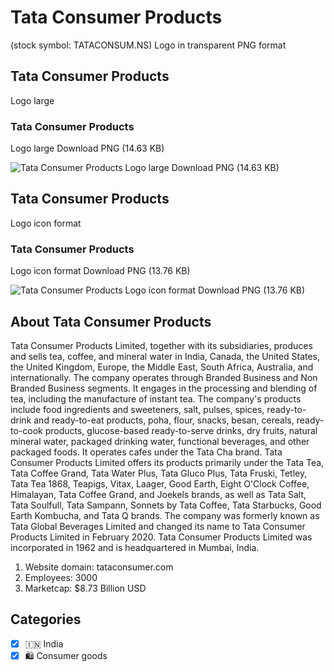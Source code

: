 # Tata Consumer Products
 (stock symbol: TATACONSUM.NS) Logo in transparent PNG format

## Tata Consumer Products
 Logo large

### Tata Consumer Products
 Logo large Download PNG (14.63 KB)

![Tata Consumer Products
 Logo large Download PNG (14.63 KB)](/img/orig/TATACONSUM.NS_BIG-0e6f7a22.png)

## Tata Consumer Products
 Logo icon format

### Tata Consumer Products
 Logo icon format Download PNG (13.76 KB)

![Tata Consumer Products
 Logo icon format Download PNG (13.76 KB)](/img/orig/TATACONSUM.NS-f6e9e57f.png)

## About Tata Consumer Products


Tata Consumer Products Limited, together with its subsidiaries, produces and sells tea, coffee, and mineral water in India, Canada, the United States, the United Kingdom, Europe, the Middle East, South Africa, Australia, and internationally. The company operates through Branded Business and Non Branded Business segments. It engages in the processing and blending of tea, including the manufacture of instant tea. The company's products include food ingredients and sweeteners, salt, pulses, spices, ready-to-drink and ready-to-eat products, poha, flour, snacks, besan, cereals, ready-to-cook products, glucose-based ready-to-serve drinks, dry fruits, natural mineral water, packaged drinking water, functional beverages, and other packaged foods. It operates cafes under the Tata Cha brand. Tata Consumer Products Limited offers its products primarily under the Tata Tea, Tata Coffee Grand, Tata Water Plus, Tata Gluco Plus, Tata Fruski, Tetley, Tata Tea 1868, Teapigs, Vitax, Laager, Good Earth, Eight O'Clock Coffee, Himalayan, Tata Coffee Grand, and Joekels brands, as well as Tata Salt, Tata Soulfull, Tata Sampann, Sonnets by Tata Coffee, Tata Starbucks, Good Earth Kombucha, and Tata Q brands. The company was formerly known as Tata Global Beverages Limited and changed its name to Tata Consumer Products Limited in February 2020. Tata Consumer Products Limited was incorporated in 1962 and is headquartered in Mumbai, India.

1. Website domain: tataconsumer.com
2. Employees: 3000
3. Marketcap: $8.73 Billion USD


## Categories
- [x] 🇮🇳 India
- [x] 🛍 Consumer goods
